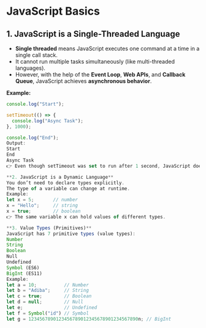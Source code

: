 # JavaScript Basics

## 1. JavaScript is a Single-Threaded Language
- **Single threaded** means JavaScript executes one command at a time in a single call stack.
- It cannot run multiple tasks simultaneously (like multi-threaded languages).
- However, with the help of the **Event Loop**, **Web APIs**, and **Callback Queue**, JavaScript achieves **asynchronous behavior**.

**Example:**
```js
console.log("Start");

setTimeout(() => {
  console.log("Async Task");
}, 1000);

console.log("End");
Output:
Start
End
Async Task
👉 Even though setTimeout was set to run after 1 second, JavaScript doesn’t block the execution. It finishes "Start" → "End" first, then executes the async callback.

**2. JavaScript is a Dynamic Language**
You don’t need to declare types explicitly.
The type of a variable can change at runtime.
Example:
let x = 5;       // number
x = "Hello";     // string
x = true;        // boolean
👉 The same variable x can hold values of different types.

**3. Value Types (Primitives)**
JavaScript has 7 primitive types (value types):
Number
String
Boolean
Null
Undefined
Symbol (ES6)
BigInt (ES11)
Example:
let a = 10;          // Number
let b = "Adiba";     // String
let c = true;        // Boolean
let d = null;        // Null
let e;               // Undefined
let f = Symbol("id") // Symbol
let g = 1234567890123456789012345678901234567890n; // BigInt
